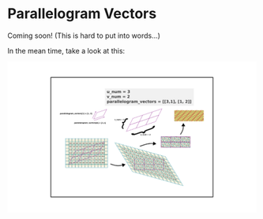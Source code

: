 # Parallelogram Vectors

Coming soon! (This is hard to put into words...)

In the mean time, take a look at this:

![Parallelogram vectors example](code/parallelogram_vectors_example.svg)
